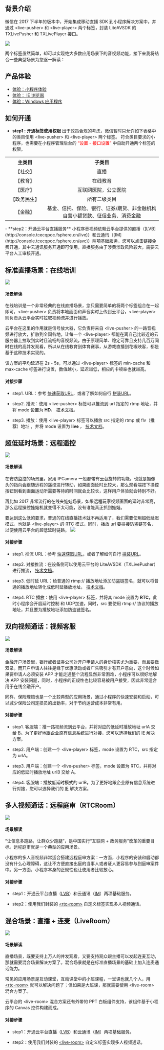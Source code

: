 ## 背景介绍

微信在 2017 下半年的版本中，开始集成移动直播 SDK 到小程序解决方案中，并通过 &lt;live-pusher&gt;  和 &lt;live-player&gt; 两个标签，封装 LiteAVSDK 的 TXLivePusher 和 TXLivePlayer 接口。

![](http://imgcache.tcecqpoc.fsphere.cn/image/main.qcloudimg.com/raw/abae9bac64d940b5ece0f20c730364e8.png)

两个标签虽然简单，却可以实现绝大多数应用场景下的音视频功能，接下来我将结合一些典型场景为您逐一解读：


## 产品体验
- [体验：小程序体验](http://tcecqpoc.fsphere.cn/document/product/454/6555#XiaoChengXu)
- [体验： IE 浏览器](http://img.qcloud.com/open/qcloud/video/act/avtivex_demo/demo/index/IndexDemo.htm)
- [体验：Windows 应用程序](http://tcecqpoc.fsphere.cn/document/product/454/6555#Windows)

## 如何开通

- **step1 : 开通标签使用权限**
 出于政策合规的考虑，微信暂时只允许如下表格中的类目使用 &lt;live-pusher&gt;  和 &lt;live-player&gt; 两个标签。
 符合类目要求的小程序，也需要在小程序管理后台的<font color='red'> “设置 - 接口设置” </font>中自助开通两个标签的权限。
<table>
  <tr align="center">
    <th width="200px">主类目</th>
    <th width="700px">子类目</th>
  </tr>
  <tr align="center">
    <td>【社交】</td>
		<td>直播</td>
  </tr>
	<tr align="center">
    <td>【教育】</td>
		<td>在线教育</td>
  </tr>
	<tr align="center">
    <td>【医疗】</td>
		<td>互联网医院，公立医院</td>
  </tr>
	<tr align="center">
    <td>【政务民生】</td>
		<td>所有二级类目</td>
  </tr>
	<tr align="center">
    <td>【金融】</td>
		<td>基金、信托、保险、银行、证券/期货、非金融机构自营小额贷款、征信业务、消费金融</td>
  </tr>
</table>
- **step2：开通云平台直播服务**
小程序音视频依赖云平台提供的直播（[LVB](http://console.tcecqpoc.fsphere.cn/live)）和云通讯（[IM](http://console.tcecqpoc.fsphere.cn/avc)）两项基础服务，您可以点击链接免费开通，其中云通讯服务开通即可使用，直播服务由于涉黄涉政风险较大，需要云平台人工审核开通。


## 标准直播场景：在线培训

![](http://imgcache.tcecqpoc.fsphere.cn/image/main.qcloudimg.com/raw/1a3abb95d321d2a9bd658f364e82288d.png)

#### 场景解读

在线培训是一个非常经典的在线直播场景，您只需要简单的将两个标签组合在一起即可，&lt;live-pusher&gt; 负责将本地画面和声音实时上传到云平台，&lt;live-player&gt; 则负责从云平台实时拉取视频流并进行播放。

云平台在这里的作用就是信号放大器，它负责将来自 &lt;live-pusher&gt;  的一路音视频进行放大，扩散到全国各地，让每一个 &lt;live-player&gt;  都能在离自己比较近的云服务器上拉取到实时且流畅的音视频流。由于原理简单、稳定可靠且支持几百万同时在线的高并发观看，所以从在线教育到体育赛事，从游戏直播到花椒映客，都是基于这种技术实现的。

该方案的平均延迟在 2s - 5s，可以通过 &lt;live-player&gt; 标签的 min-cache 和 max-cache 标签进行设置，数值越小，延迟越低，相应的卡顿率也就越高。

#### 对接步骤

- step1. URL：参考 [快速获取URL](http://tcecqpoc.fsphere.cn/document/product/454/7915)，或者了解如何自行 [拼装URL](http://tcecqpoc.fsphere.cn/document/product/454/9875)。

- step2. 推流：使用 &lt;live-pusher&gt; 标签可以推流到 url 指定的 rtmp 地址，并将 mode 设置为 **HD**， [技术文档](http://tcecqpoc.fsphere.cn/document/product/454/12520)。

- step3. 播放：使用 &lt;live-player&gt; 标签可以播放 src 指定的 rtmp 或 flv（推荐）地址 ，并将 mode 设置为 **live** ， [技术文档](http://tcecqpoc.fsphere.cn/document/product/454/12520)。


## 超低延时场景：远程遥控
![](http://imgcache.tcecqpoc.fsphere.cn/image/main.qcloudimg.com/raw/b8d94983d2aca16c9570850fc9d53b51.png)

#### 场景解读
在安防监控的场景里，家用 IPCamera 一般都带有云台旋转的功能，也就是摄像头的指向会跟随远程的遥控进行转动，如果画面延时比较大，那么观看端按下操控按钮到看到画面运动所需要等待的时间就会比较长，这样用户体验就会特别不好。

再比如 2017 非常流行的在线夹娃娃场景，如果远程玩家视频画面的延时非常高，那么远程操控娃娃机就变得不太可能，没有谁能真正抓到娃娃。

要达到这么低的要求，普通的在线直播技术就不再适用了，我们需要使用超低延迟模式，也就是 &lt;live-player&gt; 的 RTC 模式，同时，播放 url 要拼接防盗链签名，以便使用云平台的超低延时链路。
![](http://imgcache.tcecqpoc.fsphere.cn/image/main.qcloudimg.com/raw/7ef580db650feb53e8caac4bc9fea179.png)

#### 对接步骤
- step1. 推流 URL：参考 [快速获取URL](http://tcecqpoc.fsphere.cn/document/product/454/7915)，或者了解如何自行 [拼装URL](http://tcecqpoc.fsphere.cn/document/product/454/9875)。

- step2. 对接推流：在设备侧可以使用云平台的 LiteAVSDK（TXLivePusher）进行推流， [技术文档](http://tcecqpoc.fsphere.cn/document/product/454/7885)。

- step3. 低时延 URL：给普通的 rtmp:// 播放地址添加防盗链签名，就可以将普通的播放地址转化成低时延播放地址， [技术文档](http://tcecqpoc.fsphere.cn/document/product/454/12520#.E8.B6.85.E4.BD.8E.E5.BB.B6.E6.97.B6.E6.92.AD.E6.94.BE.EF.BC.88rtmp-udp.EF.BC.89)。

- step4. RTC 播放：使用 &lt;live-player&gt; 标签，并将其 mode 设置为 **RTC**，此时小程序会开启延时控制 和 UDP加速，同时，src 要使用 rtmp:// 协议的播放地址，并且要为播放地址添加防盗链签名。


## 双向视频通话：视频客服
![](http://imgcache.tcecqpoc.fsphere.cn/image/main.qcloudimg.com/raw/c711e5a98a8e36424deba2e901d20f77.png)

#### 场景解读
金融开户场景里，银行或者证券公司对开户申请人的身份核实尤为重要，而且要做双录。而开户申请人往往是缘于优惠活动或者广告吸引才有开户意向，这个时候如果要申请人必须安装 APP 才能走通整个流程显然非常困难，小程序可以很好地解决 APP 安装问题，同时，小程序的正规性也比较容易被用户接受，因此非常适合用于在线金融开户。

同样，保险理赔也是一个比较典型的应用场景，通过小程序的快速安装和启动，可以减少保险公司定损员的出勤率，对于节约运营成本非常有用。

#### 对接步骤
- step1. 客服端：推一路视频流到云平台，并将对应的低延时播放地址 urlA 交给 B。为了更好地跟企业原有信息系统进行对接，您可以选择我们的 [IE](http://tcecqpoc.fsphere.cn/document/product/454/13644) 解决方案。

- step2. 用户端：创建一个 &lt;live-player&gt; 标签，mode 设置为 RTC，src 指定为 urlA。

- step3. 用户端：创建一个 &lt;live-pusher&gt; 标签，mode 设置为 RTC，并将对应的低延时播放地址 urlB 交给 A。

- step4. 客服端：播放低延时模式的 urlB，为了更好地跟企业原有信息系统进行对接，您可以选择我们的 [IE](http://tcecqpoc.fsphere.cn/document/product/454/13645) 解决方案。

## 多人视频通话：远程庭审（RTCRoom）
![](http://imgcache.tcecqpoc.fsphere.cn/image/main.qcloudimg.com/raw/155dc1fe17cb0a293d66f267946de0d1.png)

#### 场景解读
“让信息多跑路，让群众少跑腿”，是中国实行“互联网 + 政务服务”改革的重要目标。远程庭审就是一个典型的应用场景。

小程序的多人音视频非常适合搭建远程庭审方案：一方面，小程序的安装和启动都没有什么心理障碍，这让不方便直接出庭的当事人或者证人更容易参与到庭审案件中。另一方面，小程序本身的正规性也让使用者比较放心。

#### 对接步骤

- step1：开通云平台直播（[LVB](http://console.tcecqpoc.fsphere.cn/live)）和云通讯（[IM](http://console.tcecqpoc.fsphere.cn/avc)）两项基础服务。

- step2：使用我们封装的 [&lt;rtc-room&gt;](http://tcecqpoc.fsphere.cn/document/product/454/12723) 自定义标签实现多人视频通话。

## 混合场景：直播 + 连麦（LiveRoom）

![](http://imgcache.tcecqpoc.fsphere.cn/image/main.qcloudimg.com/raw/3ae5c28b5095fe0b37d45d06ea3f87ca.png)

#### 场景解读
直播场景，既要支持上万人的并发观看，又要支持观众跟主播可以发起连麦互动，那就需要混合场景解决方案了。混合场景就是在标准直播场景的基础上加入连麦通话能力。

常见的应用场景是互动课堂，互动课堂中的小班课程，一堂课也就几个人，用  [&lt;rtc-room&gt;](http://tcecqpoc.fsphere.cn/document/product/454/12723)  就可以解决问题了；但如果是大班课，那就需要使用 &lt;live-room&gt; 混合方案了。

云平台的 &lt;live-room&gt; 混合方案还有外带的 PPT 白板组件支持，该组件基于小程序的 Canvas 控件构建而成。

#### 对接步骤

- step1：开通云平台直播（[LVB](http://console.tcecqpoc.fsphere.cn/live)）和云通讯（[IM](http://console.tcecqpoc.fsphere.cn/avc)）两项基础服务。

- step2：使用我们封装的 [&lt;live-room&gt;](http://tcecqpoc.fsphere.cn/document/product/454/12723) 自定义标签实现多人视频通话。


